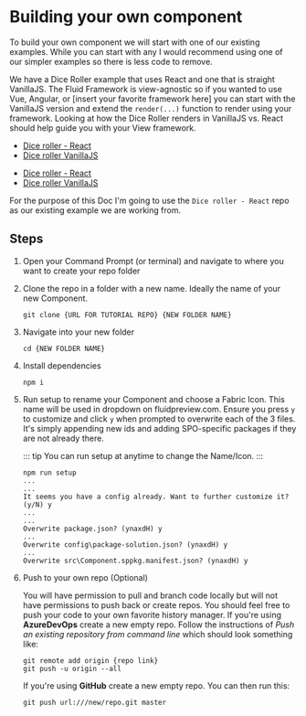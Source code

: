 # Building your own component

To build your own component we will start with one of our existing examples. While you can start with any I would
recommend using one of our simpler examples so there is less code to remove.

We have a Dice Roller example that uses React and one that is straight VanillaJS. The Fluid Framework is view-agnostic
so if you wanted to use Vue, Angular, or [insert your favorite framework here] you can start with the VanillaJS version
and extend the `render(...)` function to render using your framework. Looking at how the Dice Roller renders in
VanillaJS vs. React should help guide you with your View framework.

<vue-markdown v-if="$themeConfig.DOCS_AUDIENCE === 'internal'">

- [Dice roller - React](https://github.com/microsoft/fluid-tutorial-dice-roller-react)
- [Dice roller VanillaJS](https://github.com/microsoft/fluid-tutorial-dice-roller)

</vue-markdown>
<vue-markdown v-else>

- [Dice roller - React](https://dev.azure.com/FluidDeveloperProgram/Developer%20Preview/_git/fluid-dice-roller-react-tutorial)
- [Dice roller
   VanillaJS](https://dev.azure.com/FluidDeveloperProgram/Developer%20Preview/_git/fluid-dice-roller-vanillajs-tutorial)

</vue-markdown>

For the purpose of this Doc I'm going to use the `Dice roller - React` repo as our existing example we are working from.

## Steps

1. Open your Command Prompt (or terminal) and navigate to where you want to create your repo folder
2. Clone the repo in a folder with a new name. Ideally the name of your new Component.


   ```script
   git clone {URL FOR TUTORIAL REPO} {NEW FOLDER NAME}
   ```

3. Navigate into your new folder

   ````script
   cd {NEW FOLDER NAME}
   ````

4. Install dependencies

   ```script
   npm i
   ```

5. Run setup to rename your Component and choose a Fabric Icon. This name will be used in dropdown on fluidpreview.com.
   Ensure you press `y` to customize and click `y` when prompted to overwrite each of the 3 files. It's simply appending
   new ids and adding SPO-specific packages if they are not already there.

   ::: tip
   You can run setup at anytime to change the Name/Icon.
   :::

   ```script
   npm run setup
   ...
   ...
   It seems you have a config already. Want to further customize it? (y/N) y
   ...
   ...
   Overwrite package.json? (ynaxdH) y
   ...
   Overwrite config\package-solution.json? (ynaxdH) y
   ...
   Overwrite src\Component.sppkg.manifest.json? (ynaxdH) y
   ```

6. Push to your own repo (Optional)

   You will have permission to pull and branch code locally but will not have permissions to push back or create repos.
   You should feel free to push your code to your own favorite history manager. If you're using **AzureDevOps** create a
   new empty repo. Follow the instructions of *Push an existing repository from command line* which should look
   something like:

   ```script
   git remote add origin {repo link}
   git push -u origin --all
   ```

   If you're using **GitHub** create a new empty repo. You can then run this:

   ```script
   git push url:///new/repo.git master
   ```
